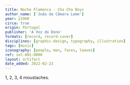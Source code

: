 ```yaml
---
title: Noche Flamenca - Cha Cha Boys
author_name: ['João da Câmara Leme']
year: y1960
circa: true
origin: Portugal
publisher: 'A Voz do Dono'
formats: [record, record-cover]
disciplines: [graphic-design, typography, illustration]
tags: [music]
iconography: [people, men, faces, leaves]
ref: sol-601-0000
layout: artifact
date_added: 2022-02-23
---
```

1, 2, 3, 4 moustaches.

